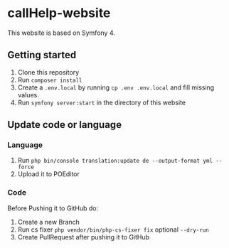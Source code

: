 # callHelp-website

This website is based on Symfony 4.

## Getting started
1. Clone this repository
2. Run `composer install`
3. Create a `.env.local` by running `cp .env .env.local` and fill missing values.
4. Run `symfony server:start` in the directory of this website

## Update code or language
### Language
1. Run `php bin/console translation:update de --output-format yml --force`
2. Upload it to POEditor

### Code
Before Pushing it to GitHub do:
1. Create a new Branch
2. Run cs fixer `php vendor/bin/php-cs-fixer fix` optional `--dry-run`
3. Create PullRequest after pushing it to GitHub
